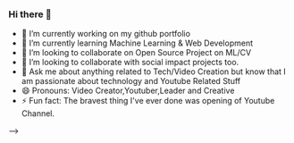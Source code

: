 ### Hi there 👋

- 🔭 I’m currently working on my github portfolio
- 🌱 I’m currently learning Machine Learning & Web Development
- 👯 I’m looking to collaborate on Open Source Project on ML/CV
- 🤔 I’m looking to collaborate with social impact projects too.
- 💬 Ask me about anything related to Tech/Video Creation but know that I am passionate about technology and Youtube Related Stuff
- 😄 Pronouns: Video Creator,Youtuber,Leader and Creative
- ⚡ Fun fact: The bravest thing I've ever done was opening of Youtube Channel.

-->
